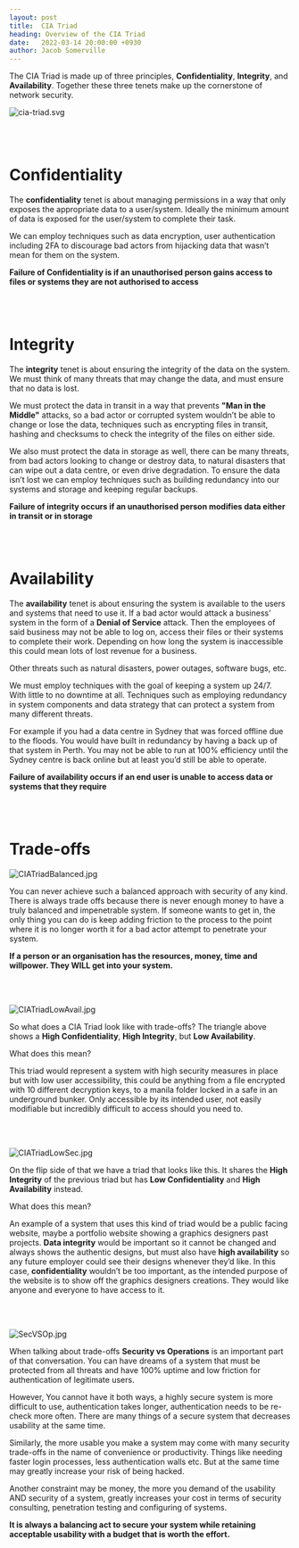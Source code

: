 ```yaml
---
layout: post
title:  CIA Triad
heading: Overview of the CIA Triad
date:   2022-03-14 20:00:00 +0930
author: Jacob Somerville
---
```

The CIA Triad is made up of three principles, **Confidentiality**, **Integrity**, and **Availability**.
Together these three tenets make up the cornerstone of network security.

![cia-triad.svg](/assets/blog/network/security/cia-triad/cia-triad.svg)


<br/><br/>
# Confidentiality

The **confidentiality** tenet is about managing permissions in a way that only exposes the appropriate data to a user/system. Ideally the minimum amount of data is exposed for the user/system to complete their task.

We can employ techniques such as data encryption, user authentication including 2FA to discourage bad actors from hijacking data that wasn’t mean for them on the system.

**Failure of Confidentiality is if an unauthorised person gains access to files or systems they are not authorised to access**

<br/><br/>
# Integrity

The **integrity** tenet is about ensuring the integrity of the data on the system. We must think of many threats that may change the data, and must ensure that no data is lost.

We must protect the data in transit in a way that prevents **"Man in the Middle"** attacks, so a bad actor or corrupted system wouldn’t be able to change or lose the data, techniques such as encrypting files in transit, hashing and checksums to check the integrity of the files on either side.

We also must protect the data in storage as well, there can be many threats, from bad actors looking to change or destroy data, to natural disasters that can wipe out a data centre, or even drive degradation.
To ensure the data isn’t lost we can employ techniques such as building redundancy into our systems and storage and keeping regular backups.

**Failure of integrity occurs if an unauthorised person modifies data either in transit or in storage**

<br/><br/>
# Availability

The **availability** tenet is about ensuring the system is available to the users and systems that need to use it. If a bad actor would attack a business’ system in the form of a **Denial of Service** attack. Then the employees of said business may not be able to log on, access their files or their systems to complete their work. Depending on how long the system is inaccessible this could mean lots of lost revenue for a business.

Other threats such as natural disasters, power outages, software bugs,  etc.

We must employ techniques with the goal of keeping a system up 24/7. With little to no downtime at all. Techniques such as employing redundancy in system components and data strategy that can protect a system from many different threats.

For example if you had a data centre in Sydney that was forced offline due to the floods. You would have built in redundancy by having a back up of that system in Perth. You may not be able to run at 100% efficiency until the Sydney centre is back online but at least you’d still be able to operate.

**Failure of availability occurs if an end user is unable to access data or systems that they require**

<br/><br/>

# Trade-offs
![CIATriadBalanced.jpg](/assets/blog/network/security/cia-triad/cia-triad-balanced.jpg)

You can never achieve such a balanced approach with security of any kind. There is always trade offs because there is never enough money to have a truly balanced and impenetrable system. If someone wants to get in, the only thing you can do is keep adding friction to the process to the point where it is no longer worth it for a bad actor attempt to penetrate your system.

**If a person or an organisation has the resources, money, time and willpower. They WILL get into your system.**

<br/><br/>

![CIATriadLowAvail.jpg](/assets/blog/network/security/cia-triad/cia-triad-lowavail.jpg)

So what does a CIA Triad look like with trade-offs? The triangle above shows a
**High Confidentiality**, **High Integrity**, but **Low Availability**.

What does this mean?

This triad would represent a system with high security measures in place but with low user accessibility, this could be anything from a file encrypted with 10 different decryption keys, to a manila folder locked in a safe in an underground bunker. Only accessible by its intended user, not easily modifiable but incredibly difficult to access should you need to.

<br/><br/>

![CIATriadLowSec.jpg](/assets/blog/network/security/cia-triad/cia-triad-lowsec.jpg)

On the flip side of that we have a triad that looks like this. It shares the
**High Integrity** of the previous triad but has **Low Confidentiality** and **High Availability** instead.

What does this mean?

An example of a system that uses this kind of triad would be a public facing website, maybe a portfolio website showing a graphics designers past projects. **Data integrity** would be important so it cannot be changed and always shows the authentic designs, but must also have **high availability** so any future employer could see their designs whenever they’d like. In this case, **confidentiality** wouldn’t be too important, as the intended purpose of the website is to show off the graphics designers creations. They would like anyone and everyone to have access to it.

<br/><br/>

![SecVSOp.jpg](/assets/blog/network/security/cia-triad/cia-triad-sec-vs-op.jpg)

When talking about trade-offs **Security vs Operations** is an important part of that conversation. You can have dreams of a system that must be protected from all threats and have 100% uptime and low friction for authentication of legitimate users.

However, You cannot have it both ways, a highly secure system is more difficult to use, authentication takes longer, authentication needs to be re-check more often. There are many things of a secure system that decreases usability at the same time.

Similarly, the more usable you make a system may come with many security trade-offs in the name of convenience or productivity. Things like needing faster login processes, less authentication walls etc. But at the same time may greatly increase your risk of being hacked.

Another constraint may be money, the more you demand of the usability AND security of a system, greatly increases your cost in terms of security consulting, penetration testing and configuring of systems. 

**It is always a balancing act to secure your system while retaining acceptable usability with a budget that is worth the effort.**
